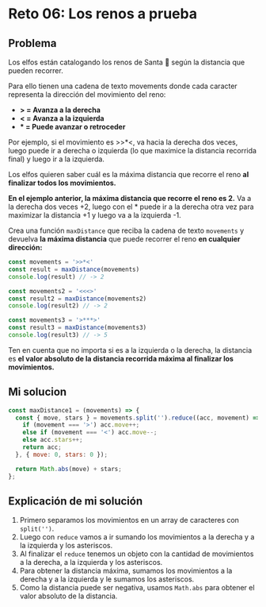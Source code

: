 # Reto 06: Los renos a prueba

## Problema

Los elfos están catalogando los renos de Santa 🦌 según la distancia que pueden recorrer.

Para ello tienen una cadena de texto movements donde cada caracter representa la dirección del movimiento del reno:

- **\> = Avanza a la derecha**
- **< = Avanza a la izquierda**
- **\* = Puede avanzar o retroceder**

Por ejemplo, si el movimiento es >>*<, va hacia la derecha dos veces, luego puede ir a derecha o izquierda (lo que maximice la distancia recorrida final) y luego ir a la izquierda.

Los elfos quieren saber cuál es la máxima distancia que recorre el reno **al finalizar todos los movimientos.**

**En el ejemplo anterior, la máxima distancia que recorre el reno es 2.** Va a la derecha dos veces +2, luego con el * puede ir a la derecha otra vez para maximizar la distancia +1 y luego va a la izquierda -1.

Crea una función `maxDistance` que reciba la cadena de texto `movements` y devuelva **la máxima distancia** que puede recorrer el reno **en cualquier dirección:**

```js
const movements = '>>*<'
const result = maxDistance(movements)
console.log(result) // -> 2

const movements2 = '<<<>'
const result2 = maxDistance(movements2)
console.log(result2) // -> 2

const movements3 = '>***>'
const result3 = maxDistance(movements3)
console.log(result3) // -> 5
```

Ten en cuenta que no importa si es a la izquierda o la derecha, la distancia es **el valor absoluto de la distancia recorrida máxima al finalizar los movimientos.**

## Mi solucion

```js
const maxDistance1 = (movements) => {
  const { move, stars } = movements.split('').reduce((acc, movement) => {
    if (movement === '>') acc.move++;
    else if (movement === '<') acc.move--;
    else acc.stars++;
    return acc;
  }, { move: 0, stars: 0 });

  return Math.abs(move) + stars;
};
```

## Explicación de mi solución

1. Primero separamos los movimientos en un array de caracteres con `split('')`.
2. Luego con `reduce` vamos a ir sumando los movimientos a la derecha y a la izquierda y los asteriscos.
3. Al finalizar el `reduce` tenemos un objeto con la cantidad de movimientos a la derecha, a la izquierda y los asteriscos.
4. Para obtener la distancia máxima, sumamos los movimientos a la derecha y a la izquierda y le sumamos los asteriscos.
5. Como la distancia puede ser negativa, usamos `Math.abs` para obtener el valor absoluto de la distancia.
